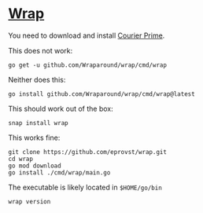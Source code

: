 # [Wrap](https://github.com/eprovst/wrap)

You need to download and install [Courier Prime](https://quoteunquoteapps.com/courierprime/).

This does not work:

`go get -u github.com/Wraparound/wrap/cmd/wrap`

Neither does this:

`go install github.com/Wraparound/wrap/cmd/wrap@latest`

This should work out of the box:

`snap install wrap`

This works fine:

```
git clone https://github.com/eprovst/wrap.git
cd wrap
go mod download
go install ./cmd/wrap/main.go
```

The executable is likely located in `$HOME/go/bin`

`wrap version`
